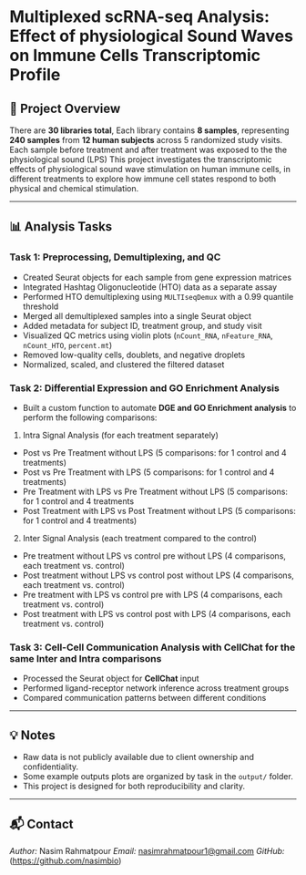 # Multiplexed scRNA-seq Analysis: Effect of physiological Sound Waves on Immune Cells Transcriptomic Profile


## 📘 Project Overview
 
There are **30 libraries total**, Each library contains **8 samples**,  representing **240 samples** from **12 human subjects** across 5 randomized study visits.
Each sample before treatment and after treatment was exposed to the the physiological sound (LPS)
This project investigates the transcriptomic effects of physiological sound wave stimulation on human immune cells, in different treatments to explore how immune cell states respond to both physical and chemical stimulation.

---

## 📊 Analysis Tasks

### **Task 1: Preprocessing, Demultiplexing, and QC**
- Created Seurat objects for each sample from gene expression matrices
- Integrated Hashtag Oligonucleotide (HTO) data as a separate assay
- Performed HTO demultiplexing using `MULTIseqDemux` with a 0.99 quantile threshold
- Merged all demultiplexed samples into a single Seurat object
- Added metadata for subject ID, treatment group, and study visit
- Visualized QC metrics using violin plots (`nCount_RNA`, `nFeature_RNA`, `nCount_HTO`, `percent.mt`)
- Removed low-quality cells, doublets, and negative droplets
- Normalized, scaled, and clustered the filtered dataset

### **Task 2: Differential Expression and GO Enrichment Analysis**
- Built a custom function to automate **DGE and GO Enrichment analysis** to perform the following comparisons:

1) Intra Signal Analysis (for each treatment separately)
- Post vs Pre Treatment without LPS (5 comparisons: for 1 control and 4 treatments)
- Post vs Pre Treatment with LPS (5 comparisons: for 1 control and 4 treatments)
- Pre Treatment with LPS vs Pre Treatment without LPS (5 comparisons: for 1 control and 4 treatments
- Post Treatment with LPS vs Post Treatment  without LPS (5 comparisons: for 1 control and 4 treatments)

2) Inter Signal Analysis (each treatment compared to the control) 
- Pre treatment without LPS vs control pre without LPS (4 comparisons, each treatment vs. control)
- Post treatment without LPS vs control post without LPS (4 comparisons, each treatment vs. control)
- Pre treatment with LPS vs control pre with LPS (4 comparisons, each treatment vs. control)
- Post treatment with LPS vs control post with LPS (4 comparisons, each treatment vs. control)



### **Task 3: Cell-Cell Communication Analysis with CellChat for the same Inter and Intra comparisons**
- Processed the Seurat object for **CellChat** input
- Performed ligand-receptor network inference across treatment groups
- Compared communication patterns between different conditions

---

## 💡 Notes

- Raw data is not publicly available due to client ownership and confidentiality.
- Some example outputs plots are organized by task in the `output/` folder.
- This project is designed for both reproducibility and clarity.

---

## 📬 Contact

*Author:* Nasim Rahmatpour 
*Email:* nasimrahmatpour1@gmail.com 
*GitHub:* (https://github.com/nasimbio)
